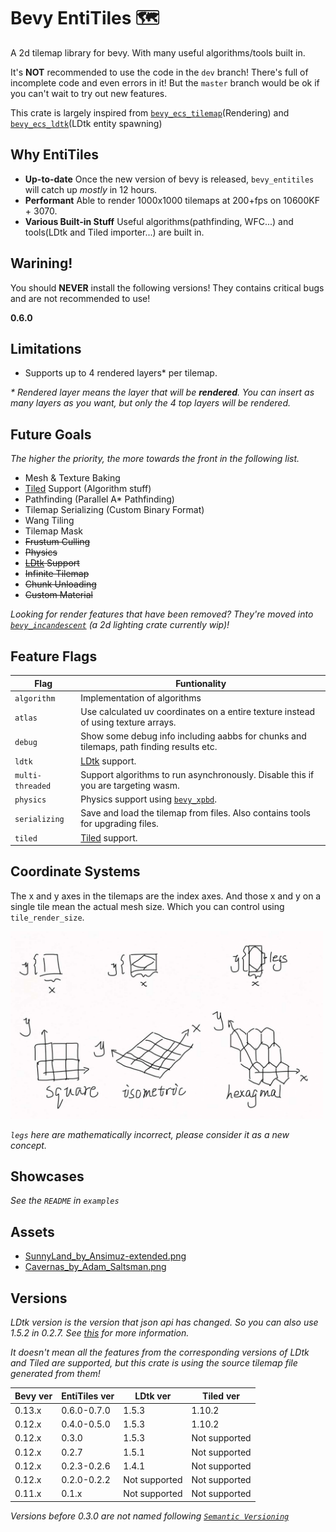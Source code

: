# Bevy EntiTiles 🗺️

A 2d tilemap library for bevy. With many useful algorithms/tools built in.

It's **NOT** recommended to use the code in the `dev` branch! There's full of incomplete code and even errors in it! But the `master` branch would be ok if you can't wait to try out new features.

This crate is largely inspired from [`bevy_ecs_tilemap`](https://github.com/StarArawn/bevy_ecs_tilemap)(Rendering) and [`bevy_ecs_ldtk`](https://github.com/Trouv/bevy_ecs_ldtk)(LDtk entity spawning)

## Why EntiTiles

- **Up-to-date** Once the new version of bevy is released, `bevy_entitiles` will catch up *mostly* in 12 hours.
- **Performant** Able to render 1000x1000 tilemaps at 200+fps on 10600KF + 3070.
- **Various Built-in Stuff** Useful algorithms(pathfinding, WFC...) and tools(LDtk and Tiled importer...) are built in.

## Warining!

You should **NEVER** install the following versions! They contains critical bugs and are not recommended to use!

**0.6.0**

## Limitations

- Supports up to 4 rendered layers* per tilemap.

*\* Rendered layer means the layer that will be **rendered**. You can insert as many layers as you want, but only the 4 top layers will be rendered.*

## Future Goals

*The higher the priority, the more towards the front in the following list.*

- Mesh & Texture Baking
- [Tiled](https://www.mapeditor.org/) Support (Algorithm stuff)
- Pathfinding (Parallel A* Pathfinding)
- Tilemap Serializing (Custom Binary Format)
- Wang Tiling
- Tilemap Mask
- ~~Frustum Culling~~
- ~~Physics~~
- ~~[LDtk](https://ldtk.io/) Support~~
- ~~Infinite Tilemap~~
- ~~Chunk Unloading~~
- ~~Custom Material~~

*Looking for render features that have been removed? They're moved into [`bevy_incandescent`](https://github.com/443eb9/bevy_incandescent) (a 2d lighting crate currently wip)!*

## Feature Flags

| Flag             | Funtionality                                                                            |
| ---------------- | --------------------------------------------------------------------------------------- |
| `algorithm`      | Implementation of algorithms                                                            |
| `atlas`          | Use calculated uv coordinates on a entire texture instead of using texture arrays.      |
| `debug`          | Show some debug info including aabbs for chunks and tilemaps, path finding results etc. |
| `ldtk`           | [LDtk](https://ldtk.io/) support.                                                       |
| `multi-threaded` | Support algorithms to run asynchronously. Disable this if you are targeting wasm.       |
| `physics`        | Physics support using [`bevy_xpbd`](https://github.com/Jondolf/bevy_xpbd).              |
| `serializing`    | Save and load the tilemap from files. Also contains tools for upgrading files.          |
| `tiled`          | [Tiled](https://www.mapeditor.org/) support.                                            |

## Coordinate Systems

The x and y axes in the tilemaps are the index axes. And those x and y on a single tile mean the actual mesh size. Which you can control using `tile_render_size`.

<div>
	<img src="https://raw.githubusercontent.com/443eb9/bevy_entitiles/master/docs/imgs/coordinate_systems.jpg" width="500px">
</div>

*`legs` here are mathematically incorrect, please consider it as a new concept.*

## Showcases

*See the `README` in `examples`*

## Assets

- [SunnyLand_by_Ansimuz-extended.png](https://ansimuz.itch.io/sunny-land-pixel-game-art)
- [Cavernas_by_Adam_Saltsman.png](https://adamatomic.itch.io/cavernas)

## Versions

*LDtk version is the version that json api has changed. So you can also use 1.5.2 in 0.2.7. See [this](https://ldtk.io/json/next/#changes) for more information.*

*It doesn't mean all the features from the corresponding versions of LDtk and Tiled are supported, but this crate is using the source tilemap file generated from them!*

| Bevy ver | EntiTiles ver | LDtk ver      | Tiled ver     |
| -------- | ------------- | ------------- | ------------- |
| 0.13.x   | 0.6.0-0.7.0   | 1.5.3         | 1.10.2        |
| 0.12.x   | 0.4.0-0.5.0   | 1.5.3         | 1.10.2        |
| 0.12.x   | 0.3.0         | 1.5.3         | Not supported |
| 0.12.x   | 0.2.7         | 1.5.1         | Not supported |
| 0.12.x   | 0.2.3-0.2.6   | 1.4.1         | Not supported |
| 0.12.x   | 0.2.0-0.2.2   | Not supported | Not supported |
| 0.11.x   | 0.1.x         | Not supported | Not supported |

*Versions before 0.3.0 are not named following [`Semantic Versioning`](https://semver.org/)*

